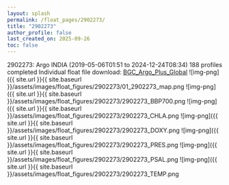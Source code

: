 ```yaml
---
layout: splash
permalink: /float_pages/2902273/
title: "2902273"
author_profile: false
last_created_on: 2025-09-26
toc: false
---
```

 
2902273: Argo INDIA (2019-05-06T01:51 to 2024-12-24T08:34)
188 profiles completed
Individual float file download: [BGC_Argo_Plus_Global](https://ftp.soest.hawaii.edu/bgc_argo_plus/Individual_Floats/outliers_removed/2902273_Sprof_processed.nc)
![img-png]({{ site.url }}{{ site.baseurl }}/assets/images/float_figures/2902273/01_2902273_map.png
![img-png]({{ site.url }}{{ site.baseurl }}/assets/images/float_figures/2902273/2902273_BBP700.png
![img-png]({{ site.url }}{{ site.baseurl }}/assets/images/float_figures/2902273/2902273_CHLA.png
![img-png]({{ site.url }}{{ site.baseurl }}/assets/images/float_figures/2902273/2902273_DOXY.png
![img-png]({{ site.url }}{{ site.baseurl }}/assets/images/float_figures/2902273/2902273_PRES.png
![img-png]({{ site.url }}{{ site.baseurl }}/assets/images/float_figures/2902273/2902273_PSAL.png
![img-png]({{ site.url }}{{ site.baseurl }}/assets/images/float_figures/2902273/2902273_TEMP.png
